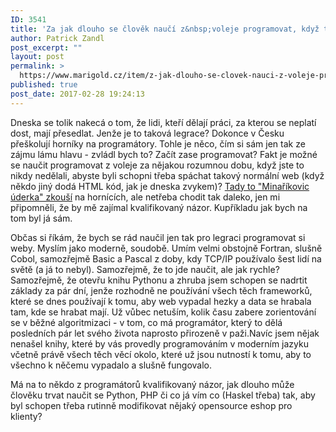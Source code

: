 ```yaml
---
ID: 3541
title: 'Za jak dlouho se člověk naučí z&nbsp;voleje programovat, když to před tím nikdy nedělal?'
author: Patrick Zandl
post_excerpt: ""
layout: post
permalink: >
  https://www.marigold.cz/item/z-jak-dlouho-se-clovek-nauci-z-voleje-programovat-kdyz-to-pred-tim-nikdy-nedelal
published: true
post_date: 2017-02-28 19:24:13
---
```

<p>Dneska se tolik nakecá o tom, že lidi, kteří dělají práci, za kterou se neplatí dost, mají přesedlat. Jenže je to taková legrace? Dokonce v Česku přeškolují horníky na programátory. Tohle je něco, čím si sám jen tak ze zájmu lámu hlavu - zvládl bych to? Začít zase programovat? Fakt je možné se naučit programovat z voleje za nějakou rozumnou dobu, když jste to nikdy nedělali, abyste byli schopni třeba spáchat takový normální web (když někdo jiný dodá HTML kód, jak je dneska zvykem)? <a href="http://finance.idnes.cz/hornici-z-okd-se-preskoluji-na-it-specialisty-fa4-/viteze.aspx?c=A161207_113619_viteze_mrs">Tady to "Minaříkovic úderka" zkouší</a> na hornících, ale netřeba chodit tak daleko, jen mi připomněli, že by mě zajímal kvalifikovaný názor. Kupříkladu jak bych na tom byl já sám.</p>
<p>Občas si říkám, že bych se rád naučil jen tak pro legraci programovat si weby. Myslím jako moderně, soudobě. Umím velmi obstojně Fortran, slušně Cobol, samozřejmě Basic a Pascal z doby, kdy TCP/IP používalo šest lidí na světě (a já to nebyl). Samozřejmě, že to jde naučit, ale jak rychle? Samozřejmě, že otevřu knihu Pythonu a zhruba jsem schopen se nadrtit základy za pár dní, jenže rozhodně ne používání všech těch frameworků, které se dnes používají k tomu, aby web vypadal hezky a data se hrabala tam, kde se hrabat mají. Už vůbec netuším, kolik času zabere zorientování se v běžné algoritmizaci - v tom, co má programátor, který to dělá posledních pár let svého života naprosto přirozeně v paži.Navíc jsem nějak nenašel knihy, které by vás provedly programováním v moderním jazyku včetně právě všech těch věcí okolo, které už jsou nutností k tomu, aby to všechno k něčemu vypadalo a slušně fungovalo.</p>
<p>Má na to někdo z programátorů kvalifikovaný názor, jak dlouho může člověku trvat naučit se Python, PHP či co já vím co (Haskel třeba) tak, aby byl schopen třeba rutinně modifikovat nějaký opensource eshop pro klienty?</p>